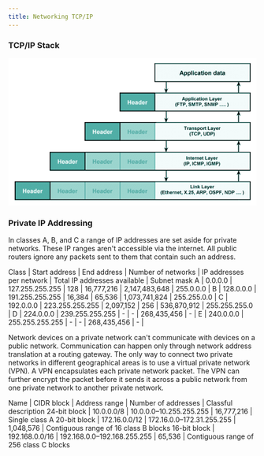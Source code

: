 ```yaml
---
title: Networking TCP/IP
---
```


### TCP/IP Stack
![Center_200](/assets/images/topics_network_tcpip_01.png)

### Private IP Addressing
In classes A, B, and C a range of IP addresses are set aside for private networks. These IP ranges aren't accessible via the internet.
All public routers ignore any packets sent to them that contain such an address.

Class	|   Start address	|   End address	|   Number of networks	|   IP addresses per network    |	Total IP addresses available	|   Subnet mask
A       |	0.0.0.0	    |   127.255.255.255	|   128         |	16,777,216      |	2,147,483,648   |	255.0.0.0       |
B	    |   128.0.0.0   |	191.255.255.255 |	16,384	    |   65,536	        |   1,073,741,824	|   255.255.0.0     |
C	    |   192.0.0.0	|   223.255.255.255	|   2,097,152   |	256	            |   536,870,912	    |   255.255.255.0   |
D	    |   224.0.0.0	|   239.255.255.255	|       -	    |       -	        |   268,435,456	    |       -           |
E	    |   240.0.0.0	|   255.255.255.255	|       -	    |       -	        |   268,435,456	    |       -           |

Network devices on a private network can't communicate with devices on a public network. Communication can happen only through network address translation at a routing gateway.
The only way to connect two private networks in different geographical areas is to use a virtual private network (VPN). A VPN encapsulates each private network packet. 
The VPN can further encrypt the packet before it sends it across a public network from one private network to another private network.

Name            |	CIDR block	    |   Address range	            |   Number of addresses	|   Classful description
24-bit block    |   10.0.0.0/8      |	10.0.0.0–10.255.255.255     |	16,777,216  |	Single class A
20-bit block	|   172.16.0.0/12	|   172.16.0.0–172.31.255.255	|   1,048,576	|   Contiguous range of 16 class B blocks
16-bit block	|   192.168.0.0/16	|   192.168.0.0–192.168.255.255	|   65,536	    |   Contiguous range of 256 class C blocks

